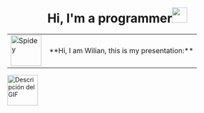 <h1 align="center"><b>Hi, I'm a programmer</b><img src="https://media.giphy.com/media/hvRJCLFzcasrR4ia7z/giphy.gif" width="35"></h1>

<table>
  <tr>
    <td>
      <img
        src="https://githubwilian2005.s3.us-east-2.amazonaws.com/gifs/spiderman.gif"
        width="70"
        height="70"
        alt="Spidey"
      />
    </td>
    <td valign="middle" style="padding-left:10px">
      **Hi, I am Wilian, this is my presentation:**
    </td>
  </tr>
</table>





  <img src="https://githubwilian2005.s3.us-east-2.amazonaws.com/gifs/spiderman2.gif" alt="Descripción del GIF" style="width: 70px; height: 70px;">
